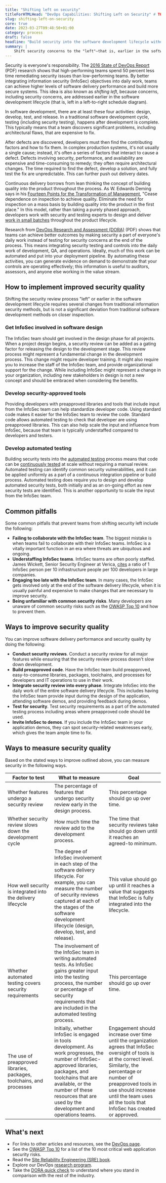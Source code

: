 ```yaml
---
title: "Shifting left on security"
titleForHTMLHead: "DevOps Capabilities: Shifting Left on Security" # TODO: can we DRY this out?
slug: shifting-left-on-security
core: true
date: 2023-03-27T09:48:50+01:00
category: process
draft: false
headline: "Build security into the software development lifecycle without compromising delivery speed."
summary: |
    Shift security concerns to the "left"—that is, earlier in the software delivery lifecycle (SDLC)—by integrating security into the design and testing phases of the software development process. This process includes conducting security reviews of applications, including the infosec team in the design and demo process for applications, using pre-approved security libraries and packages, and testing security features as a part of the automated test suite.
---
```


Security is everyone's responsibility. The
[2016 State of DevOps Report](/publications/pdf/state-of-devops-2016.pdf)
(PDF) research shows that high-performing teams spend 50 percent less time
remediating security issues than low-performing teams. By better integrating
information security (InfoSec) objectives into daily work, teams can achieve
higher levels of software delivery performance and build more secure systems.
This idea is also known as *shifting left*, because concerns, including security
concerns, are addressed earlier in the software development lifecycle (that is,
left in a left-to-right schedule diagram).

In software development, there are at least these four activities: design,
develop, test, and release. In a traditional software development cycle, testing
(including security testing), happens after development is complete. This
typically means that a team discovers significant problems, including
architectural flaws, that are expensive to fix.

After defects are discovered, developers must then find the contributing factors
and how to fix them. In complex production systems, it's not usually a single
cause; instead, it's often a series of factors that interact to cause a defect.
Defects involving security, performance, and availability are expensive and
time-consuming to remedy; they often require architectural changes. The time
required to find the defect, develop a solution, and fully test the fix are
unpredictable. This can further push out delivery dates.

Continuous delivery borrows from lean thinking the concept of building quality
into the product throughout the process. As W. Edwards Deming says in his
[Fourteen Points for the Transformation of Management](https://deming.org/explore/fourteen-points?apartner=aarp),
"Cease dependence on inspection to achieve quality. Eliminate the need for
inspection on a mass basis by building quality into the product in the first
place." In this model, rather than taking a purely phased approach, developers
work with security and testing experts to design and deliver
[work in small batches](/capabilities/working-in-small-batches)
throughout the product lifecycle.

Research from
[DevOps Research and Assessment (DORA)](/publications/pdf/state-of-devops-2016.pdf)
(PDF) shows that teams can achieve better outcomes by making security a part of
everyone's daily work instead of testing for security concerns at the end of the
process. This means integrating security testing and controls into the daily
work of development, QA, and operations. Ideally, much of this work can be
automated and put into your deployment pipeline. By automating these activities,
you can generate evidence on demand to demonstrate that your controls are
operating effectively; this information is useful to auditors, assessors, and
anyone else working in the value stream.

## How to implement improved security quality

Shifting the security review process "left" or earlier in the software
development lifecycle requires several changes from traditional information
security methods, but is not a significant deviation from traditional software
development methods on closer inspection.

### Get InfoSec involved in software design

The InfoSec team should get involved in the design phase for all projects. When
a project design begins, a security review can be added as a gating factor for
releasing the design to the development stage. This review process might
represent a fundamental change in the development process. This change might
require developer training. It might also require you to increase the staff of
the InfoSec team, and provide organizational support for the change. While
including InfoSec might represent a change in your organization, including new
stakeholders in design is not a new concept and should be embraced when
considering the benefits.

### Develop security-approved tools

Providing developers with preapproved libraries and tools that include input
from the InfoSec team can help standardize developer code. Using standard code
makes it easier for the InfoSec team to review the code. Standard code allows
automated testing to check that developer are using preapproved libraries. This
can also help scale the input and influence from InfoSec, because that team is
typically understaffed compared to developers and testers.

### Develop automated testing

Building security tests into the
[automated testing](/capabilities/test-automation)
process means that code can be
[continuously tested](/capabilities/continuous-integration)
at scale without requiring a manual review. Automated testing can identify
common security vulnerabilities, and it can be applied uniformly as a part of a
continuous integration pipeline or build process. Automated testing does require
you to design and develop automated security tests, both initially and as an
on-going effort as new security tests are identified. This is another
opportunity to scale the input from the InfoSec team.

## Common pitfalls

Some common pitfalls that prevent teams from shifting security left include the
following:

-   **Failing to collaborate with the InfoSec team**. The biggest mistake
    is when teams fail to collaborate with their InfoSec teams. InfoSec is a
    vitally important function in an era where threats are ubiquitous and ongoing.
-   **Understaffing InfoSec teams**. InfoSec teams are often poorly staffed.
    James Wickett, Senior Security Engineer at Verica,
    [cites](https://blog.xebialabs.com/2017/04/20/10-tips-integrating-security-devops/)
    a ratio of 1 InfoSec person per 10 infrastructure people per 100 developers
    in large companies.
-   **Engaging too late with the InfoSec team**. In many cases, the InfoSec
    gets involved only at the end of the software delivery lifecycle, when it
    is usually painful and expensive to make changes that are necessary to
    improve security.
-   **Being unfamiliar with common security risks**. Many developers are
    unaware of common security risks such as the
    [OWASP Top 10](https://owasp.org/www-project-top-ten/)
    and how to prevent them.

## Ways to improve security quality

You can improve software delivery performance and security quality by doing the
following:

-   **Conduct security reviews**. Conduct a security review for all major
    features while ensuring that the security review process doesn't slow down
    development.
-   **Build preapproved code**.  Have the InfoSec team build preapproved,
    easy-to-consume libraries, packages, toolchains, and processes for
    developers and IT operations to use in their work.
-   **Integrate security review into every phase**. Integrate InfoSec into
    the daily work of the entire software delivery lifecycle. This includes
    having the InfoSec team provide input during the design of the application,
    attending software demos, and providing feedback during demos.
-   **Test for security**. Test security requirements as a part of the
    automated testing process including areas where preapproved code should be used.
-   **Invite InfoSec to demos**. If you include the InfoSec team in your
    application demos, they can spot security-related weaknesses early, which
    gives the team ample time to fix.

## Ways to measure security quality

Based on the stated ways to improve outlined above, you can measure security in
the following ways.

<table>
  <colgroup>
    <col width="30%">
    <col width="35%">
    <col width="35%">
  </colgroup>
<thead>
<tr>
<th><strong>Factor to test</strong></th>
<th><strong>What to measure</strong></th>
<th><strong>Goal</strong></th>
</tr>
</thead>
<tbody>
<tr>
<td>Whether features undergo a security review</td>
<td>The percentage of features that undergo security review early in the design
process.</td>
<td>This percentage should go up over time.</td>
</tr>
<tr>
<td>Whether security review slows down the development cycle</td>
<td>How much time the review add to the development process.</td>
<td>The time that security reviews take should go down until it reaches an
agreed-to minimum.</td>
</tr>
<tr>
<td>How well security is integrated into the delivery lifecycle</td>
<td>The degree of InfoSec involvement in each step of the software delivery
lifecycle. For example, you can measure the number of security reviews
captured at each of the stages of the software development lifecycle
(design, develop, test, and release).</td>
<td>This value should go up until it reaches a value that suggests that InfoSec
is fully integrated into the lifecycle.</td>
</tr>
<tr>
<td>Whether automated testing covers security requirements</td>
<td>The involvement of the InfoSec team in writing automated tests. As InfoSec
gains greater input into the testing process, the number or percentage of
security requirements that are included in the automated testing
process.</td>
<td>This percentage should go up over time.</td>
</tr>
<tr>
<td>The use of preapproved libraries, packages, toolchains, and processes</td>
<td>Initially, whether InfoSec is engaged in tools development. As work
progresses, the number of InfoSec-approved libraries, packages, and
toolchains that are available, or the number of these resources that are
used by the development and operations teams.</td>
<td>Engagement should increase over time until the organization agrees that
InfoSec oversight of tools is at the correct level. Similarly, the
percentage or number of preapproved tools in use should increase until the
team uses all the tools that InfoSec has created or approved. </td>
</tr>
</tbody>
</table>

## What's next

-   For links to other articles and resources, see the
    [DevOps page](https://cloud.google.com/devops).
-   See the
    [OWASP Top 10](https://owasp.org/www-project-top-ten/)
    for a list of the 10 most critical web application security risks.
-   Read the
    [Site Reliability Engineering (SRE) book](https://landing.google.com/sre/books/).
-   Explore our DevOps
    [research program](/).
-   Take the
    [DORA quick check](/quickcheck/)
    to understand where you stand in comparison with the rest of the industry.
